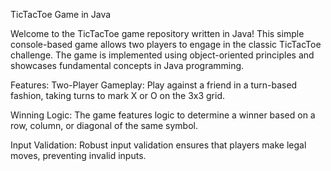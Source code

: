 TicTacToe Game in Java

Welcome to the TicTacToe game repository written in Java! This simple console-based game allows two players to engage in the classic TicTacToe challenge. The game is implemented using object-oriented principles and showcases fundamental concepts in Java programming.

Features:
Two-Player Gameplay: Play against a friend in a turn-based fashion, taking turns to mark X or O on the 3x3 grid.

Winning Logic: The game features logic to determine a winner based on a row, column, or diagonal of the same symbol.

Input Validation: Robust input validation ensures that players make legal moves, preventing invalid inputs.
